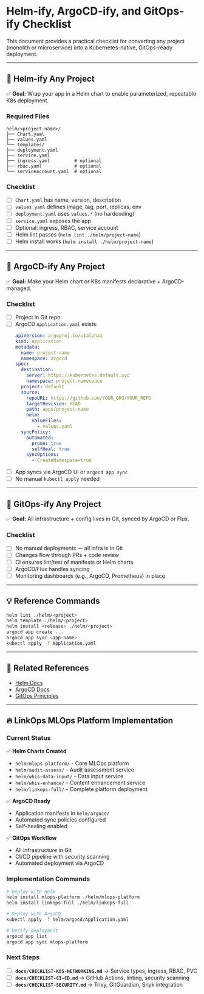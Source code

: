 # Helm-ify, ArgoCD-ify, and GitOps-ify Checklist

This document provides a practical checklist for converting any project (monolith or microservice) into a Kubernetes-native, GitOps-ready deployment.

---

## 🚀 Helm-ify Any Project

✅ **Goal:** Wrap your app in a Helm chart to enable parameterized, repeatable K8s deployment.

### Required Files

```
helm/<project-name>/
├── Chart.yaml
├── values.yaml
└── templates/
├── deployment.yaml
├── service.yaml
├── ingress.yaml         # optional
├── rbac.yaml            # optional
└── serviceaccount.yaml  # optional
```

### Checklist

- [ ] `Chart.yaml` has name, version, description
- [ ] `values.yaml` defines image, tag, port, replicas, env
- [ ] `deployment.yaml` uses `values.*` (no hardcoding)
- [ ] `service.yaml` exposes the app
- [ ] Optional: ingress, RBAC, service account
- [ ] Helm lint passes (`helm lint ./helm/project-name`)
- [ ] Helm install works (`helm install ./helm/project-name`)

---

## 🌊 ArgoCD-ify Any Project

✅ **Goal:** Make your Helm chart or K8s manifests declarative + ArgoCD-managed.

### Checklist

- [ ] Project in Git repo
- [ ] ArgoCD `Application.yaml` exists:
  ```yaml
  apiVersion: argoproj.io/v1alpha1
  kind: Application
  metadata:
    name: project-name
    namespace: argocd
  spec:
    destination:
      server: https://kubernetes.default.svc
      namespace: project-namespace
    project: default
    source:
      repoURL: https://github.com/YOUR_ORG/YOUR_REPO
      targetRevision: HEAD
      path: apps/project-name
      helm:
        valueFiles:
          - values.yaml
    syncPolicy:
      automated:
        prune: true
        selfHeal: true
      syncOptions:
        - CreateNamespace=true
  ```
- [ ] App syncs via ArgoCD UI or `argocd app sync`
- [ ] No manual `kubectl apply` needed

---

## 🔄 GitOps-ify Any Project

✅ **Goal:** All infrastructure + config lives in Git, synced by ArgoCD or Flux.

### Checklist

- [ ] No manual deployments — all infra is in Git
- [ ] Changes flow through PRs + code review
- [ ] CI ensures lint/test of manifests or Helm charts
- [ ] ArgoCD/Flux handles syncing
- [ ] Monitoring dashboards (e.g., ArgoCD, Prometheus) in place

---

## 💡 Reference Commands

```bash
helm lint ./helm/<project>
helm template ./helm/<project>
helm install <release> ./helm/<project>
argocd app create ...
argocd app sync <app-name>
kubectl apply -f Application.yaml
```

---

## 📌 Related References

- [Helm Docs](https://helm.sh/docs/)
- [ArgoCD Docs](https://argo-cd.readthedocs.io/en/stable/)
- [GitOps Principles](https://www.gitops.tech/)

---

## 🔥 LinkOps MLOps Platform Implementation

### Current Status

✅ **Helm Charts Created**

- `helm/mlops-platform/` - Core MLOps platform
- `helm/audit-assess/` - Audit assessment service
- `helm/whis-data-input/` - Data input service
- `helm/whis-enhance/` - Content enhancement service
- `helm/linkops-full/` - Complete platform deployment

✅ **ArgoCD Ready**

- Application manifests in `helm/argocd/`
- Automated sync policies configured
- Self-healing enabled

✅ **GitOps Workflow**

- All infrastructure in Git
- CI/CD pipeline with security scanning
- Automated deployment via ArgoCD

### Implementation Commands

```bash
# Deploy with Helm
helm install mlops-platform ./helm/mlops-platform
helm install linkops-full ./helm/linkops-full

# Deploy with ArgoCD
kubectl apply -f helm/argocd/Application.yaml

# Verify deployment
argocd app list
argocd app sync mlops-platform
```

### Next Steps

- [ ] **`docs/CHECKLIST-K8S-NETWORKING.md`** → Service types, ingress, RBAC, PVC
- [ ] **`docs/CHECKLIST-CI-CD.md`** → GitHub Actions, linting, security scanning
- [ ] **`docs/CHECKLIST-SECURITY.md`** → Trivy, GitGuardian, Snyk integration
